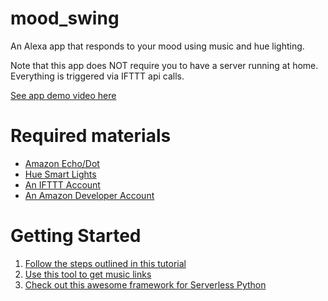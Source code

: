 # mood_swing
An Alexa app that responds to your mood using music and hue lighting.

Note that this app does NOT require you to have a server running at home. Everything is triggered via IFTTT api calls.

[See app demo video here](https://youtu.be/zR0FdYYwTHY)

# Required materials
* [Amazon Echo/Dot](https://www.amazon.com/dp/product/B00X4WHP5E/ref=EchoCP_dt_tile_text)
* [Hue Smart Lights](https://www.amazon.com/gp/product/B06Y3QXSGX/ref=oh_aui_search_detailpage?ie=UTF8&psc=1)
* [An IFTTT Account](https://ifttt.com/discover)
* [An Amazon Developer Account](https://developer.amazon.com/)

# Getting Started
1. [Follow the steps outlined in this tutorial](https://developer.amazon.com/blogs/post/8e8ad73a-99e9-4c0f-a7b3-60f92287b0bf/new-alexa-tutorial-deploy-flask-ask-skills-to-aws-lambda-with-zappa)
2. [Use this tool to get music links](https://www.wonderplugin.com/online-tools/google-drive-direct-link-generator/)
3. [Check out this awesome framework for Serverless Python](https://github.com/Miserlou/Zappa)
